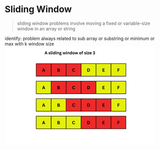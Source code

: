 # Sliding Window

> sliding window problems involve moving a fixed or variable-size window in an array or string

identify: problem always related to sub array or substring or minimum or max with k window size<br>
![sliding-window](../img/sliding-window.png)<br>
